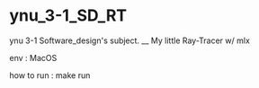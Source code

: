 # ynu_3-1_SD_RT
ynu 3-1 Software_design's subject. __ My little Ray-Tracer w/ mlx

env
:
MacOS

how to run
:
make run
